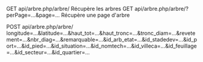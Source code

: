 GET api/arbre.php/arbre/							          Récupère les arbres
GET api/arbre.php/arbre/?perPage=...&page=...		Récupère une page d'arbre

POST  api/arbre.php/arbre/ longitude=...&latitude=...&haut_tot=...&haut_tronc=...&tronc_diam=...&revetement=...&nbr_diag=...&remarquable=...&id_arb_etat=...&id_stadedev=...&id_port=...&id_pied=...&id_situation=...&id_nomtech=...&id_villeca=...&id_feuillage=...&id_secteur=...&id_quartier=...
